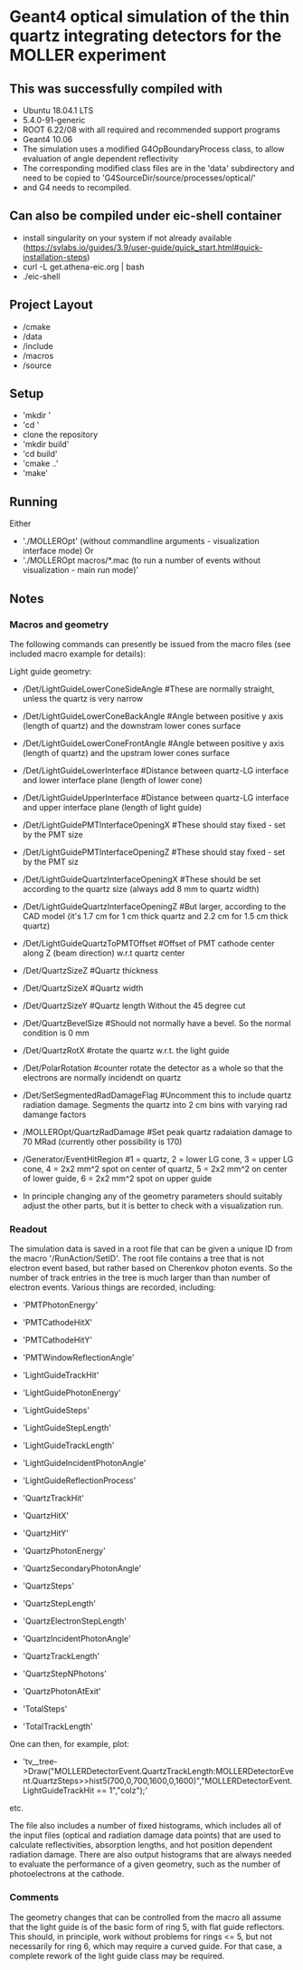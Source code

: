 # Geant4 optical simulation of the thin quartz integrating detectors for the MOLLER experiment 

## This was successfully compiled with

* Ubuntu 18.04.1 LTS
* 5.4.0-91-generic
* ROOT 6.22/08 with all required and recommended support programs
* Geant4 10.06
* The simulation uses a modified G4OpBoundaryProcess class, to allow evaluation of angle dependent reflectivity
* The corresponding modified class files are in the 'data' subdirectory and need to be copied to 'G4SourceDir/source/processes/optical/'  
* and G4 needs to recompiled.

## Can also be compiled under eic-shell container

* install singularity on your system if not already available (https://sylabs.io/guides/3.9/user-guide/quick_start.html#quick-installation-steps)
* curl -L get.athena-eic.org | bash
* ./eic-shell

## Project Layout

* /cmake
* /data
* /include
* /macros
* /source

## Setup

* 'mkdir <some directory>'
* 'cd <some directory>'
* clone the repository
* 'mkdir build'
* 'cd build'
* 'cmake ..'
* 'make'

## Running

Either
* './MOLLEROpt' (without commandline arguments - visualization interface mode)
Or
* './MOLLEROpt macros/*.mac (to run a number of events without visualization - main run mode)'


## Notes

### Macros and geometry

The following commands can presently be issued from the macro files (see included macro example for details):

Light guide geometry:

* /Det/LightGuideLowerConeSideAngle       #These are normally straight, unless the quartz is very narrow
* /Det/LightGuideLowerConeBackAngle       #Angle between positive y axis (length of quartz) and the downstram lower cones surface 
* /Det/LightGuideLowerConeFrontAngle      #Angle between positive y axis (length of quartz) and the upstram lower cones surface
* /Det/LightGuideLowerInterface           #Distance between quartz-LG interface and lower interface plane (length of lower cone)
* /Det/LightGuideUpperInterface           #Distance between quartz-LG interface and upper interface plane (length of light guide)

* /Det/LightGuidePMTInterfaceOpeningX     #These should stay fixed - set by the PMT size 
* /Det/LightGuidePMTInterfaceOpeningZ     #These should stay fixed - set by the PMT siz

* /Det/LightGuideQuartzInterfaceOpeningX  #These should be set according to the quartz size (always add 8 mm to quartz width)
* /Det/LightGuideQuartzInterfaceOpeningZ  #But larger, according to the CAD model  (it's 1.7 cm for 1 cm thick quartz and 2.2 cm for 1.5 cm thick quartz)

* /Det/LightGuideQuartzToPMTOffset        #Offset of PMT cathode center along Z (beam direction) w.r.t quartz center

* /Det/QuartzSizeZ                        #Quartz thickness
* /Det/QuartzSizeX                        #Quartz width
* /Det/QuartzSizeY                        #Quartz length Without the 45 degree cut
* /Det/QuartzBevelSize                    #Should not normally have a bevel. So the normal condition is 0 mm

* /Det/QuartzRotX                         #rotate the quartz w.r.t. the light guide
* /Det/PolarRotation                      #counter rotate the detector as a whole so that the electrons are normally incidendt on quartz

* /Det/SetSegmentedRadDamageFlag          #Uncomment this to include quartz radiation damage. Segments the quartz into 2 cm bins with varying rad damange factors
* /MOLLEROpt/QuartzRadDamage              #Set peak quartz radaiation damage to 70 MRad (currently other possibility is 170)

* /Generator/EventHitRegion               #1 = quartz, 2 = lower LG cone, 3 = upper LG cone, 4 = 2x2 mm^2 spot on center of quartz, 5 = 2x2 mm^2 on center of lower guide, 6 = 2x2 mm^2 spot on upper guide

* In principle changing any of the geometry parameters should suitably adjust the other parts, but it is better to check with
a visualization run.


### Readout

The simulation data is saved in a root file that can be given a unique ID from the macro '/RunAction/SetID'. The root file contains a tree that is not electron event based, but rather based on Cherenkov photon events. So the number of track entries in the tree is much larger than than number of electron events. Various things are recorded, including:

  * 'PMTPhotonEnergy'
  * 'PMTCathodeHitX'
  * 'PMTCathodeHitY'
  * 'PMTWindowReflectionAngle'
  
  * 'LightGuideTrackHit'
  * 'LightGuidePhotonEnergy'
  * 'LightGuideSteps'
  * 'LightGuideStepLength'
  * 'LightGuideTrackLength'
  * 'LightGuideIncidentPhotonAngle'
  * 'LightGuideReflectionProcess'

  * 'QuartzTrackHit'
  * 'QuartzHitX'
  * 'QuartzHitY'

  * 'QuartzPhotonEnergy'
  * 'QuartzSecondaryPhotonAngle'
  * 'QuartzSteps'
  * 'QuartzStepLength'
  * 'QuartzElectronStepLength'
  * 'QuartzIncidentPhotonAngle'
  * 'QuartzTrackLength'
  * 'QuartzStepNPhotons'
  * 'QuartzPhotonAtExit'

  * 'TotalSteps'
  * 'TotalTrackLength'

  One can then, for example, plot:

  * 'tv__tree->Draw("MOLLERDetectorEvent.QuartzTrackLength:MOLLERDetectorEvent.QuartzSteps>>hist5(700,0,700,1600,0,1600)","MOLLERDetectorEvent.LightGuideTrackHit == 1","colz");'

  etc.

The file also includes a number of fixed histograms, which includes all of the input files (optical and radiation damage data points) that are used to calculate reflectivities, absorption lengths, and hot position dependent radiation damage. There are also output histograms that are always needed to evaluate the performance of a given geometry, such as the number of photoelectrons at the cathode.

### Comments

The geometry changes that can be controlled from the macro all assume that the light guide is of the basic form of ring 5, with
flat guide reflectors. This should, in principle, work without problems for rings <= 5, but not necessarily for ring 6, which may require a curved guide. For that case, a complete rework of the light guide class may be required.  

